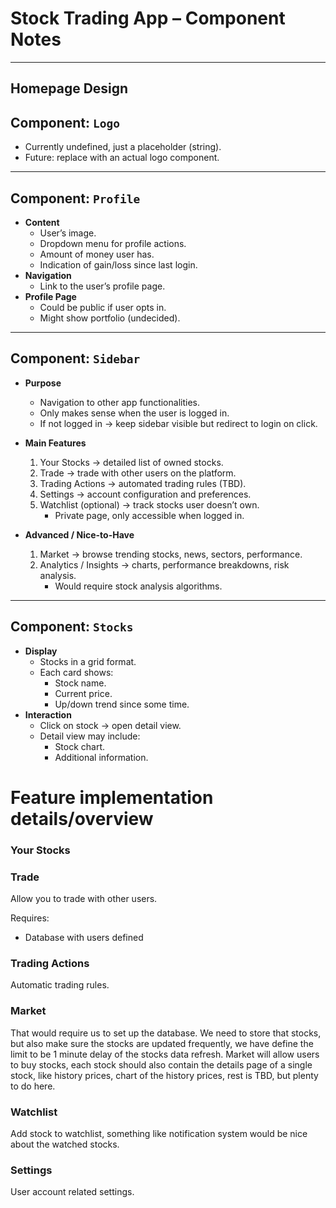 # Stock Trading App – Component Notes

---

## Homepage Design

## Component: `Logo`

- Currently undefined, just a placeholder (string).
- Future: replace with an actual logo component.

---

## Component: `Profile`

- **Content**
  - User’s image.
  - Dropdown menu for profile actions.
  - Amount of money user has.
  - Indication of gain/loss since last login.
- **Navigation**
  - Link to the user’s profile page.
- **Profile Page**
  - Could be public if user opts in.
  - Might show portfolio (undecided).

---

## Component: `Sidebar`

- **Purpose**

  - Navigation to other app functionalities.
  - Only makes sense when the user is logged in.
  - If not logged in → keep sidebar visible but redirect to login on click.

- **Main Features**

  1. Your Stocks → detailed list of owned stocks.
  2. Trade → trade with other users on the platform.
  3. Trading Actions → automated trading rules (TBD).
  4. Settings → account configuration and preferences.
  5. Watchlist (optional) → track stocks user doesn’t own.
     - Private page, only accessible when logged in.

- **Advanced / Nice-to-Have**
  1. Market → browse trending stocks, news, sectors, performance.
  2. Analytics / Insights → charts, performance breakdowns, risk analysis.
     - Would require stock analysis algorithms.

---

## Component: `Stocks`

- **Display**
  - Stocks in a grid format.
  - Each card shows:
    - Stock name.
    - Current price.
    - Up/down trend since some time.
- **Interaction**
  - Click on stock → open detail view.
  - Detail view may include:
    - Stock chart.
    - Additional information.

# Feature implementation details/overview

### Your Stocks

### Trade

Allow you to trade with other users.

Requires:

- Database with users defined

### Trading Actions

Automatic trading rules.

### Market

That would require us to set up the database. We need to store that stocks, but also make sure the stocks are updated frequently, we have define the limit to be 1 minute delay of the stocks data refresh.
Market will allow users to buy stocks, each stock should also contain the details page of a single stock, like history prices, chart of the history prices, rest is TBD, but plenty to do here.

### Watchlist

Add stock to watchlist, something like notification system would be nice about the watched stocks.

### Settings

User account related settings.
